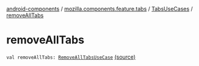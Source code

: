 [android-components](../../index.md) / [mozilla.components.feature.tabs](../index.md) / [TabsUseCases](index.md) / [removeAllTabs](./remove-all-tabs.md)

# removeAllTabs

`val removeAllTabs: `[`RemoveAllTabsUseCase`](-remove-all-tabs-use-case/index.md) [(source)](https://github.com/mozilla-mobile/android-components/blob/master/components/feature/tabs/src/main/java/mozilla/components/feature/tabs/TabsUseCases.kt#L205)